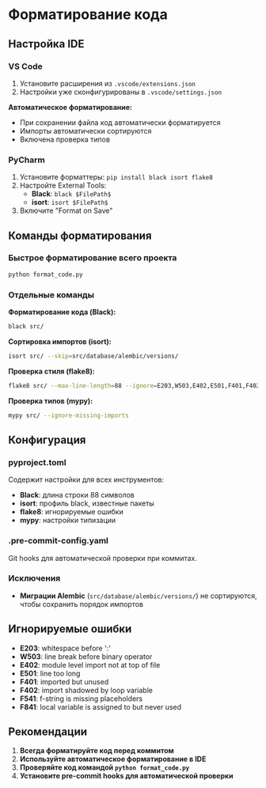 # Форматирование кода

## Настройка IDE

### VS Code

1. Установите расширения из `.vscode/extensions.json`
2. Настройки уже сконфигурированы в `.vscode/settings.json`

**Автоматическое форматирование:**
- При сохранении файла код автоматически форматируется
- Импорты автоматически сортируются
- Включена проверка типов

### PyCharm

1. Установите форматтеры: `pip install black isort flake8`
2. Настройте External Tools:
   - **Black**: `black $FilePath$`
   - **isort**: `isort $FilePath$`
3. Включите "Format on Save"

## Команды форматирования

### Быстрое форматирование всего проекта
```bash
python format_code.py
```

### Отдельные команды

**Форматирование кода (Black):**
```bash
black src/
```

**Сортировка импортов (isort):**
```bash
isort src/ --skip=src/database/alembic/versions/
```

**Проверка стиля (flake8):**
```bash
flake8 src/ --max-line-length=88 --ignore=E203,W503,E402,E501,F401,F402,F541,F841
```

**Проверка типов (mypy):**
```bash
mypy src/ --ignore-missing-imports
```

## Конфигурация

### pyproject.toml
Содержит настройки для всех инструментов:
- **Black**: длина строки 88 символов
- **isort**: профиль black, известные пакеты
- **flake8**: игнорируемые ошибки
- **mypy**: настройки типизации

### .pre-commit-config.yaml
Git hooks для автоматической проверки при коммитах.

### Исключения
- **Миграции Alembic** (`src/database/alembic/versions/`) не сортируются, чтобы сохранить порядок импортов

## Игнорируемые ошибки

- **E203**: whitespace before ':'
- **W503**: line break before binary operator  
- **E402**: module level import not at top of file
- **E501**: line too long
- **F401**: imported but unused
- **F402**: import shadowed by loop variable
- **F541**: f-string is missing placeholders
- **F841**: local variable is assigned to but never used

## Рекомендации

1. **Всегда форматируйте код перед коммитом**
2. **Используйте автоматическое форматирование в IDE**
3. **Проверяйте код командой `python format_code.py`**
4. **Установите pre-commit hooks для автоматической проверки** 